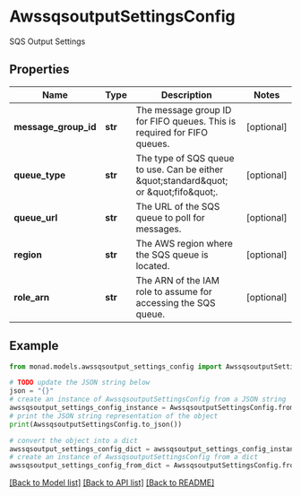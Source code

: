 # AwssqsoutputSettingsConfig

SQS Output Settings

## Properties

Name | Type | Description | Notes
------------ | ------------- | ------------- | -------------
**message_group_id** | **str** | The message group ID for FIFO queues. This is required for FIFO queues. | [optional] 
**queue_type** | **str** | The type of SQS queue to use. Can be either \&quot;standard\&quot; or \&quot;fifo\&quot;. | [optional] 
**queue_url** | **str** | The URL of the SQS queue to poll for messages. | [optional] 
**region** | **str** | The AWS region where the SQS queue is located. | [optional] 
**role_arn** | **str** | The ARN of the IAM role to assume for accessing the SQS queue. | [optional] 

## Example

```python
from monad.models.awssqsoutput_settings_config import AwssqsoutputSettingsConfig

# TODO update the JSON string below
json = "{}"
# create an instance of AwssqsoutputSettingsConfig from a JSON string
awssqsoutput_settings_config_instance = AwssqsoutputSettingsConfig.from_json(json)
# print the JSON string representation of the object
print(AwssqsoutputSettingsConfig.to_json())

# convert the object into a dict
awssqsoutput_settings_config_dict = awssqsoutput_settings_config_instance.to_dict()
# create an instance of AwssqsoutputSettingsConfig from a dict
awssqsoutput_settings_config_from_dict = AwssqsoutputSettingsConfig.from_dict(awssqsoutput_settings_config_dict)
```
[[Back to Model list]](../README.md#documentation-for-models) [[Back to API list]](../README.md#documentation-for-api-endpoints) [[Back to README]](../README.md)


